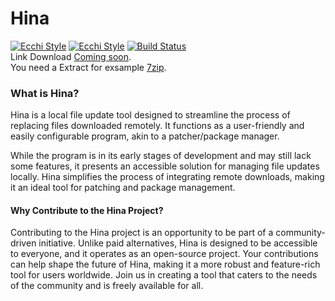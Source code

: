 # Hina
[![Ecchi Style](https://static-cdn.jtvnw.net/jtv_user_pictures/panel-55778697-image-aaa18660-1043-413a-a788-dad202eac409)](https://discord.gg/K9NHNrx)
[![Ecchi Style](https://static-cdn.jtvnw.net/jtv_user_pictures/panel-55778697-image-21f6cc49-c9fd-4ae5-8224-c901119f1505)](https://streamlabs.com/arutosio)
[![Build Status](https://dev.azure.com/Arutosio/Arutosio/_apis/build/status%2FArutosio.Hina?branchName=master)](https://dev.azure.com/Arutosio/Arutosio/_build/latest?definitionId=6&branchName=master)
 <br>
Link Download [Coming soon](https://github.com/Arutosio/Hina/releases). <br>
You need a Extract for exsample [7zip](https://www.7-zip.org/).

### What is Hina?
Hina is a local file update tool designed to streamline the process of replacing files downloaded remotely. It functions as a user-friendly and easily configurable program, akin to a patcher/package manager.

While the program is in its early stages of development and may still lack some features, it presents an accessible solution for managing file updates locally. Hina simplifies the process of integrating remote downloads, making it an ideal tool for patching and package management.

#### Why Contribute to the Hina Project?
Contributing to the Hina project is an opportunity to be part of a community-driven initiative. Unlike paid alternatives, Hina is designed to be accessible to everyone, and it operates as an open-source project. Your contributions can help shape the future of Hina, making it a more robust and feature-rich tool for users worldwide. Join us in creating a tool that caters to the needs of the community and is freely available for all.